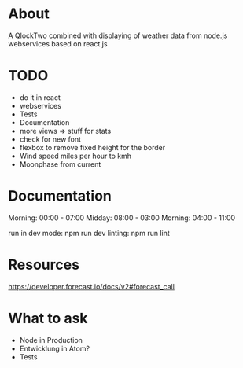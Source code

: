 # About
A QlockTwo combined with displaying of weather data from node.js webservices based on react.js

# TODO
- do it in react
- webservices
- Tests
- Documentation
- more views => stuff for stats
- check for new font
- flexbox to remove fixed height for the border
- Wind speed miles per hour to kmh
- Moonphase from current


# Documentation
Morning: 00:00 - 07:00
Midday: 08:00 - 03:00
Morning: 04:00 - 11:00

run in dev mode: npm run dev
linting: npm run lint

# Resources
https://developer.forecast.io/docs/v2#forecast_call

# What to ask
- Node in Production
- Entwicklung in Atom?
- Tests
